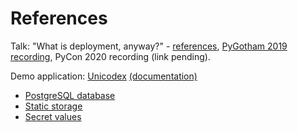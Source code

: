 # References


Talk: "What is deployment, anyway?" - [references](https://github.com/glasnt/talks/tree/gh-pages/2019_10_PyGotham.podium#resources), [PyGotham 2019 recording](https://www.youtube.com/watch?v=S7dOCEBoX1w), PyCon 2020 recording (link pending).

Demo application: [Unicodex](https://github.com/GoogleCloudPlatform/django-demo-app-unicodex) [(documentation)](https://github.com/GoogleCloudPlatform/django-demo-app-unicodex/tree/master/docs)



* [PostgreSQL database](https://github.com/GoogleCloudPlatform/django-demo-app-unicodex/blob/master/docs/20-setup-sql.md)
* [Static storage](https://github.com/GoogleCloudPlatform/django-demo-app-unicodex/blob/master/docs/30-setup-bucket.md)
* [Secret values](https://github.com/GoogleCloudPlatform/django-demo-app-unicodex/blob/master/docs/40-setup-secrets.md)
